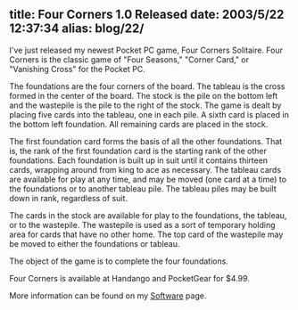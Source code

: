 title: Four Corners 1.0 Released
date: 2003/5/22 12:37:34
alias: blog/22/
---
I've just released my newest Pocket PC game, Four Corners Solitaire. Four Corners is the classic game of "Four Seasons," "Corner Card," or "Vanishing Cross" for the Pocket PC.

The foundations are the four corners of the board. The tableau is the cross formed in the center of the board. The stock is the pile on the bottom left and the wastepile is the pile to the right of the stock. The game is dealt by placing five cards into the tableau, one in each pile. A sixth card is placed in the bottom left foundation. All remaining cards are placed in the stock.

The first foundation card forms the basis of all the other foundations. That is, the rank of the first foundation card is the starting rank of the other foundations. Each foundation is built up in suit until it contains thirteen cards, wrapping around from king to ace as necessary. The tableau cards are available for play at any time, and may be moved (one card at a time) to the foundations or to another tableau pile. The tableau piles may be built down in rank, regardless of suit.

The cards in the stock are available for play to the foundations, the tableau, or to the wastepile. The wastepile is used as a sort of temporary holding area for cards that have no other home. The top card of the wastepile may be moved to either the foundations or tableau.

The object of the game is to complete the four foundations.

Four Corners is available at Handango and PocketGear for $4.99.

More information can be found on my [Software](projects.htm) page.
